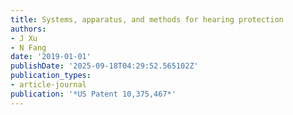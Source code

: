 ```yaml
---
title: Systems, apparatus, and methods for hearing protection
authors:
- J Xu
- N Fang
date: '2019-01-01'
publishDate: '2025-09-18T04:29:52.565102Z'
publication_types:
- article-journal
publication: '*US Patent 10,375,467*'
---
```

